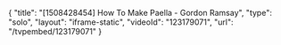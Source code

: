 {
    "title": "[1508428454] How To Make Paella - Gordon Ramsay",
    "type": "solo",
    "layout": "iframe-static",
    "videoId": "123179071",
    "url": "\/tvpembed\/123179071"
}